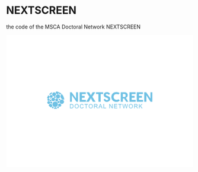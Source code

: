 # NEXTSCREEN
the code of the MSCA Doctoral Network NEXTSCREEN


![raw](https://github.com/andreabassi78/NEXTSCREEN/raw/main/images/logo.svg)
